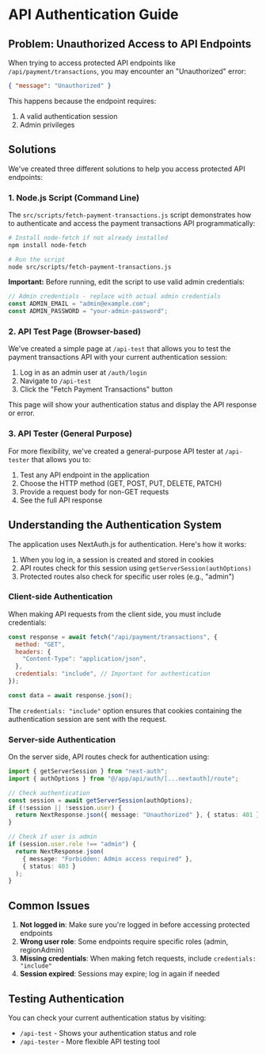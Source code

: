 # API Authentication Guide

## Problem: Unauthorized Access to API Endpoints

When trying to access protected API endpoints like `/api/payment/transactions`, you may encounter an "Unauthorized" error:

```json
{ "message": "Unauthorized" }
```

This happens because the endpoint requires:

1. A valid authentication session
2. Admin privileges

## Solutions

We've created three different solutions to help you access protected API endpoints:

### 1. Node.js Script (Command Line)

The `src/scripts/fetch-payment-transactions.js` script demonstrates how to authenticate and access the payment transactions API programmatically:

```bash
# Install node-fetch if not already installed
npm install node-fetch

# Run the script
node src/scripts/fetch-payment-transactions.js
```

**Important:** Before running, edit the script to use valid admin credentials:

```javascript
// Admin credentials - replace with actual admin credentials
const ADMIN_EMAIL = "admin@example.com";
const ADMIN_PASSWORD = "your-admin-password";
```

### 2. API Test Page (Browser-based)

We've created a simple page at `/api-test` that allows you to test the payment transactions API with your current authentication session:

1. Log in as an admin user at `/auth/login`
2. Navigate to `/api-test`
3. Click the "Fetch Payment Transactions" button

This page will show your authentication status and display the API response or error.

### 3. API Tester (General Purpose)

For more flexibility, we've created a general-purpose API tester at `/api-tester` that allows you to:

1. Test any API endpoint in the application
2. Choose the HTTP method (GET, POST, PUT, DELETE, PATCH)
3. Provide a request body for non-GET requests
4. See the full API response

## Understanding the Authentication System

The application uses NextAuth.js for authentication. Here's how it works:

1. When you log in, a session is created and stored in cookies
2. API routes check for this session using `getServerSession(authOptions)`
3. Protected routes also check for specific user roles (e.g., "admin")

### Client-side Authentication

When making API requests from the client side, you must include credentials:

```javascript
const response = await fetch("/api/payment/transactions", {
  method: "GET",
  headers: {
    "Content-Type": "application/json",
  },
  credentials: "include", // Important for authentication
});

const data = await response.json();
```

The `credentials: "include"` option ensures that cookies containing the authentication session are sent with the request.

### Server-side Authentication

On the server side, API routes check for authentication using:

```typescript
import { getServerSession } from "next-auth";
import { authOptions } from "@/app/api/auth/[...nextauth]/route";

// Check authentication
const session = await getServerSession(authOptions);
if (!session || !session.user) {
  return NextResponse.json({ message: "Unauthorized" }, { status: 401 });
}

// Check if user is admin
if (session.user.role !== "admin") {
  return NextResponse.json(
    { message: "Forbidden: Admin access required" },
    { status: 403 }
  );
}
```

## Common Issues

1. **Not logged in**: Make sure you're logged in before accessing protected endpoints
2. **Wrong user role**: Some endpoints require specific roles (admin, regionAdmin)
3. **Missing credentials**: When making fetch requests, include `credentials: "include"`
4. **Session expired**: Sessions may expire; log in again if needed

## Testing Authentication

You can check your current authentication status by visiting:

- `/api-test` - Shows your authentication status and role
- `/api-tester` - More flexible API testing tool
